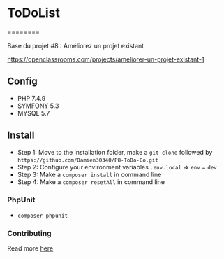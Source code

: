 # ToDoList
========

Base du projet #8 : Améliorez un projet existant

https://openclassrooms.com/projects/ameliorer-un-projet-existant-1


## Config
- PHP 7.4.9
- SYMFONY 5.3
- MYSQL 5.7

## Install
* Step 1: Move to the installation folder, make a `git clone` followed by `https://github.com/Damien30340/P8-ToDo-Co.git`
* Step 2: Configure your environment variables `.env.local` => `env` = `dev`
* Step 3: Make a `composer install` in command line
* Step 4: Make a `composer resetAll` in command line

### PhpUnit
* `composer phpunit`

### Contributing
Read more [here](https://github.com/Damien30340/P8-ToDo-Co/blob/master/contributing.md)
